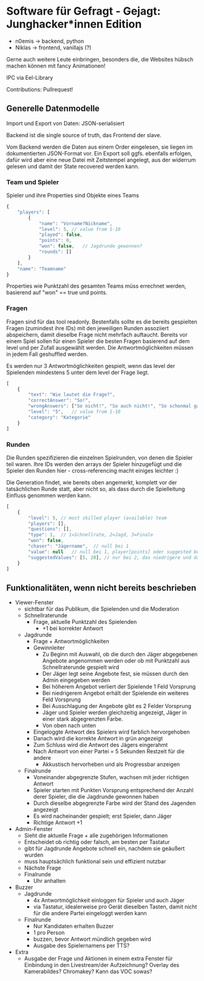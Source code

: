 # Software für Gefragt - Gejagt: Junghacker\*innen Edition

* n0emis -> backend, python
* Niklas -> frontend, vanillajs (?)

Gerne auch weitere Leute einbringen, besonders die, die Websites hübsch machen können mit fancy Animationen!

IPC via Eel-Library

Contributions: Pullrequest!

## Generelle Datenmodelle

Import und Export von Daten: JSON-serialisiert

Backend ist die single source of truth, das Frontend der slave.

Vom Backend werden die Daten aus einem Order eingelesen, sie liegen im dokumentierten JSON-Format vor. Ein Export soll ggfs. ebenfalls erfolgen, dafür wird aber eine neue Datei mit Zeitstempel angelegt, aus der widerrum gelesen und damit der State recovered werden kann.

### Team und Spieler

Spieler und ihre Properties sind Objekte eines Teams

```js
{
	"players": [
		{
			"name": "Vorname?Nickname",
			"level": 5,	// value from 1-10
			"played": false,
			"points": 0,
			"won": false,	// Jagdrunde gewonnen?
			"rounds": []
		}	
	],
	"name": "Teamname"
}
```

Properties wie Punktzahl des gesamten Teams müss errechnet werden, basierend auf "won" == true und points.

### Fragen

Fragen sind für das tool readonly. Bestenfalls sollte es die bereits gespielten Fragen (zumindest ihre IDs) mit den jeweiligen Runden assoziiert abspeichern, damit dieselbe Frage nicht mehrfach auftaucht. Bereits vor einem Spiel sollen für einen Spieler die besten Fragen basierend auf dem level und per Zufall ausgewählt werden. Die Antwortmöglichkeiten müssen in jedem Fall geshuffled werden. 

Es werden nur 3 Antwortmöglichkeiten gespielt, wenn das level der Spielenden mindestens 5 unter dem level der Frage liegt.

```js
[
	{
		"text": "Wie lautet die Frage?",
		"correctAnswer": "So!",
		"wrongAnswers": ["So nicht!", "So auch nicht!", "So schonmal gar nicht! ;)"],
		"level": "5",	// value from 1-10
		"category": "Kategorie"
	}
]
```

### Runden

Die Runden spezifizieren die einzelnen Spielrunden, von denen die Spieler teil waren. Ihre IDs werden den arrays der Spieler hinzugefügt und die Spieler den Runden hier - cross-referencing macht einiges leichter :)

Die Generation findet, wie bereits oben angemerkt, komplett vor der tatsächlichen Runde statt, aber nicht so, als dass durch die Spielleitung Einfluss genommen werden kann.

```js
[
	{
		"level": 5,	// most skilled player (available) team
		"players": [],
		"questions": [],
		"type": 1, 	// 1=Schnellrate, 2=Jagd, 3=Finale
		"won": false,
		"chaser": "Jägername", 	// null bei 1
		"value": null	// null bei 1, player[points] oder suggested bei 2, Teampunktzahl bei 3,
		"suggestedValues": [5, 20], // nur bei 2, das niedrigere und das höhere Angebot des Jägers
	}
]
```

## Funktionalitäten, wenn nicht bereits beschrieben

* Viewer-Fenster
	* sichtbar für das Publikum, die Spielenden und die Moderation
	* Schnellraterunde
		* Frage, aktuelle Punktzahl des Spielenden
			* +1 bei korrekter Antwort
	* Jagdrunde
		* Frage + Antwortmöglichkeiten
		* Gewinnleiter
			* Zu Beginn mit Auswahl, ob die durch den Jäger abgegebenen Angebote angenommen werden oder ob mit Punktzahl aus Schnellraterunde gespielt wird
			* Der Jäger legt seine Angebote fest, sie müssen durch den Admin eingegeben werden
			* Bei höherem Angebot verliert der Spielende 1 Feld Vorsprung
			* Bei niedrigerem Angebot erhält der Spielende ein weiteres Feld Vorsprung
			* Bei Ausschlagung der Angebote gibt es 2 Felder Vorsprung
			* Jäger und Spieler werden gleichzeitig angezeigt, Jäger in einer stark abgegrenzten Farbe.
			* Von oben nach unten
		* Eingeloggte Antwort des Spielers wird farblich hervorgehoben
		* Danach wird die korrekte Antwort in grün angezeigt
		* Zum Schluss wird die Antwort des Jägers eingerahmt
		* Nach Antwort von einer Partei = 5 Sekunden Restzeit für die andere
			* Akkustisch hervorheben und als Progressbar anzeigen
	* Finalrunde
		* Voneinander abgegrenzte Stufen, wachsen mit jeder richtigen Antwort
		* Spieler starten mit Punkten Vorsprung entsprechend der Anzahl derer Spieler, die die Jagdrunde gewonnen haben
		* Durch dieselbe abgegrenzte Farbe wird der Stand des Jagenden angezeigt
		* Es wird nacheinander gespielt; erst Spieler, dann Jäger
		* Richtige Antwort +1
* Admin-Fenster
	* Sieht die aktuelle Frage + alle zugehörigen Informationen
	* Entscheidet ob richtig oder falsch, am besten per Tastatur
	* gibt für Jagdrunde Angebote schnell ein, nachdem sie geäußert wurden
	* muss hauptsächlich funktional sein und effizient nutzbar
	* Nächste Frage
	* Finalrunde
		* Uhr anhalten
* Buzzer
	* Jagdrunde
		* 4x Antwortmöglichkeit einloggen für Spieler und auch Jäger
		* via Tastatur, idealerweise pro Gerät dieselben Tasten, damit nicht für die andere Partei eingeloggt werden kann
	* Finalrunde
		* Nur Kandidaten erhalten Buzzer
		* 1 pro Person
		* buzzen, bevor Antwort mündlich gegeben wird
		* Ausgabe des Spielernamens per TTS?
* Extra
	* Ausgabe der Frage und Aktionen in einem extra Fenster für Einbindung in den Livestream/der Aufzeichnung? Overlay des Kamerabildes? Chromakey? Kann das VOC sowas?

